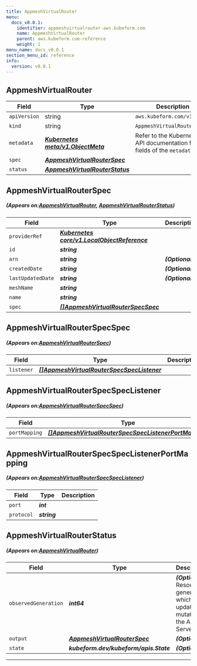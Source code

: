 ```yaml
---
title: AppmeshVirtualRouter
menu:
  docs_v0.0.1:
    identifier: appmeshvirtualrouter-aws.kubeform.com
    name: AppmeshVirtualRouter
    parent: aws.kubeform.com-reference
    weight: 1
menu_name: docs_v0.0.1
section_menu_id: reference
info:
  version: v0.0.1
---
```


## AppmeshVirtualRouter
| Field | Type | Description |
| ------ | ----- | ----------- |
| `apiVersion` | string | `aws.kubeform.com/v1alpha1` |
|    `kind` | string | `AppmeshVirtualRouter` |
| `metadata` | ***[Kubernetes meta/v1.ObjectMeta](https://kubernetes.io/docs/reference/generated/kubernetes-api/v1.13/#objectmeta-v1-meta)***|Refer to the Kubernetes API documentation for the fields of the `metadata` field.|
| `spec` | ***[AppmeshVirtualRouterSpec](#AppmeshVirtualRouterSpec)***||
| `status` | ***[AppmeshVirtualRouterStatus](#AppmeshVirtualRouterStatus)***||
## AppmeshVirtualRouterSpec
##### (Appears on:[AppmeshVirtualRouter](#AppmeshVirtualRouter), [AppmeshVirtualRouterStatus](#AppmeshVirtualRouterStatus))
| Field | Type | Description |
| ------ | ----- | ----------- |
| `providerRef` | ***[Kubernetes core/v1.LocalObjectReference](https://kubernetes.io/docs/reference/generated/kubernetes-api/v1.13/#localobjectreference-v1-core)***||
| `id` | ***string***||
| `arn` | ***string***| ***(Optional)*** |
| `createdDate` | ***string***| ***(Optional)*** |
| `lastUpdatedDate` | ***string***| ***(Optional)*** |
| `meshName` | ***string***||
| `name` | ***string***||
| `spec` | ***[[]AppmeshVirtualRouterSpecSpec](#AppmeshVirtualRouterSpecSpec)***||
## AppmeshVirtualRouterSpecSpec
##### (Appears on:[AppmeshVirtualRouterSpec](#AppmeshVirtualRouterSpec))
| Field | Type | Description |
| ------ | ----- | ----------- |
| `listener` | ***[[]AppmeshVirtualRouterSpecSpecListener](#AppmeshVirtualRouterSpecSpecListener)***||
## AppmeshVirtualRouterSpecSpecListener
##### (Appears on:[AppmeshVirtualRouterSpecSpec](#AppmeshVirtualRouterSpecSpec))
| Field | Type | Description |
| ------ | ----- | ----------- |
| `portMapping` | ***[[]AppmeshVirtualRouterSpecSpecListenerPortMapping](#AppmeshVirtualRouterSpecSpecListenerPortMapping)***||
## AppmeshVirtualRouterSpecSpecListenerPortMapping
##### (Appears on:[AppmeshVirtualRouterSpecSpecListener](#AppmeshVirtualRouterSpecSpecListener))
| Field | Type | Description |
| ------ | ----- | ----------- |
| `port` | ***int***||
| `protocol` | ***string***||
## AppmeshVirtualRouterStatus
##### (Appears on:[AppmeshVirtualRouter](#AppmeshVirtualRouter))
| Field | Type | Description |
| ------ | ----- | ----------- |
| `observedGeneration` | ***int64***| ***(Optional)*** Resource generation, which is updated on mutation by the API Server.|
| `output` | ***[AppmeshVirtualRouterSpec](#AppmeshVirtualRouterSpec)***| ***(Optional)*** |
| `state` | ***kubeform.dev/kubeform/apis.State***| ***(Optional)*** |
---
